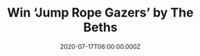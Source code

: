 ---
campaign-uuid: "c-fae09402-261f-44cd-a648-0ca342366e27"
type: "Competition"
category: "Music"
date: "2020-07-17T06:00:00.000Z"
end-date: "2020-08-17T23:59:00.000Z"
disable-form: false
is_promoted: false
has_entry_page: true
title: "Win ‘Jump Rope Gazers’ by The Beths"
competition-description: "<p>The Beths are back and better than ever. Here they come\
  \ with a brand new second record where every sound is more studied and measured.\
  \ We have one copy on our hands to give away to one lucky member. Click below for\
  \ a chance to win it and get ready to enjoy the Auckland’s four-piece band studio\
  \ album.</p>\n<p>Click below for a chance to win.</p>\n"
hero-header: "Win ‘Jump Rope Gazers’ by The Beths"
terms-confirmation: "N/A"
banner-img: "https://assets.expresslyapp.com/asset-3ae5243f-f417-4104-80c6-09adc1024940.jpg"
logo-left-href: "http://club.expressly.io"
logo-left-image: "https://assets.expresslyapp.com/asset-01dbc443-5930-45e1-a153-2d8395b09e52.jpg"
logo-left-title: "Expressly Club"
bg-image-hero: "https://assets.expresslyapp.com/asset-51cc80b7-e7ab-4349-bf6e-8cb7b1336fd2.jpg"
bg-image-first: "https://assets.expresslyapp.com/asset-cf858561-09b9-4cbc-9260-f3e621f081d4.jpg"
section1-content: "<p>The New Zealand band returns with a second sophomore album you\
  \ must take a look at. A 10-track album where The Beths push themselves to create\
  \ something new. ‘Dying to Believe’, ‘Don’t Go Away’, ‘I’m Not Getting Excited’…\
  \ are some of their new released songs you can discover in ‘Jump Rope Gazers’.</p>\n\
  <p>Click below and it could be yours.</p>\n"
entry-title: "Win ‘Jump Rope Gazers’ by The Beths"
entry-content: "<p>Enter the draw to win ‘Jump Rope Gazers’ by The Beths by completing\
  \ the form below before 23:59 on the 16th of August 2020.</p>\n"
has-winner: false
prize-description: "‘Jump Rope Gazers’ by The Beths"
special-conditions: "Multiple entries are allowed up to one every day.\r\n\r\nThis\
  \ competition is also available on: https://club.expressly.io/competitions/the-beths-jump-rope-gazers-cd"
country-restrictions:
- "GB"
---
